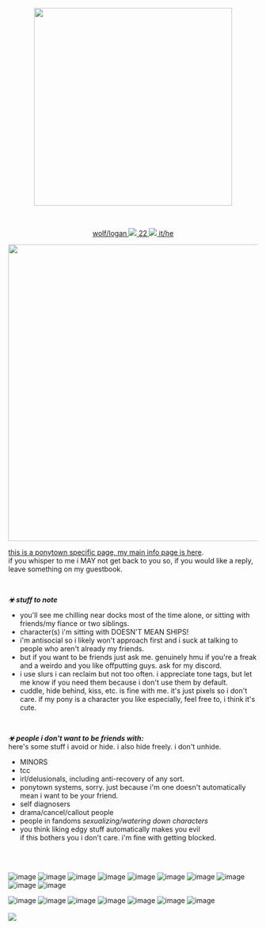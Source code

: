 <p align="center">
<a href="https://twitter.com/francishsie/status/1143944021238145024?s=12" target="_blank">
<img src="https://i.imgur.com/COsCMys.png" width="400">

</p>
<br/>

<p align="center" class="large-text"> 
wolf/logan
<img src="https://gifcity.carrd.co/assets/images/gallery12/099389b6.gif?v=dc8076d6">
22
<img src="https://gifcity.carrd.co/assets/images/gallery12/099389b6.gif?v=dc8076d6">
it/he
<br/>
<p align="center">
<img src="https://i.imgur.com/Dtn76e0.png" width="600">

 
 this is a ponytown specific page, my main info page is [here](https://w0lf.straw.page).
 <br/>
if you whisper to me i MAY not get back to you so, if you would like a reply, leave something on my guestbook.

<br/>

***☣ stuff to note***
<br/>
- you'll see me chilling near docks most of the time alone, or sitting with friends/my fiance or two siblings.
- character(s) i'm sitting with DOESN'T MEAN SHIPS!
- i'm antisocial so i likely won't approach first and i suck at talking to people who aren't already my friends.
- but if you want to be friends just ask me. genuinely hmu if you're a freak and a weirdo and you like offputting guys. ask for my discord.
- i use slurs i can reclaim but not too often. i appreciate tone tags, but let me know if you need them because i don't use them by default.
- cuddle, hide behind, kiss, etc. is fine with me. it's just pixels so i don't care. if my pony is a character you like especially, feel free to, i think it's cute.
<br/>

***☣ people i don't want to be friends with:***
</br> here's some stuff i avoid or hide. i also hide freely. i don't unhide.
- MINORS
- tcc
- irl/delusionals, including anti-recovery of any sort.
- ponytown systems, sorry. just because i'm one doesn't automatically mean i want to be your friend.
- self diagnosers
- drama/cancel/callout people
- people in fandoms
  *sexualizing/watering down characters*
- you think liking edgy stuff automatically makes you evil
<br/> if this bothers you i don't care. i'm fine with getting blocked.
<br/>
<br/>


![image](https://adriansblinkiecollection.neocities.org/a11.gif) ![image](https://adriansblinkiecollection.neocities.org/a31.gif) ![image](https://adriansblinkiecollection.neocities.org/d28.gif) ![image](https://adriansblinkiecollection.neocities.org/d55.gif) ![image](https://adriansblinkiecollection.neocities.org/v26.gif) ![image](https://adriansblinkiecollection.neocities.org/f10.gif) ![image](https://adriansblinkiecollection.neocities.org/k9.gif) ![image](https://adriansblinkiecollection.neocities.org/24.gif) ![image](https://y2k.neocities.org/blinkiez/tumblr_pc38rqsNC61u4h28eo9_250.gif) ![image](https://64.media.tumblr.com/95dada123b36c1ea217aefa70e847b28/tumblr_pgvansSFu11sy5bqd_250.gifv) 

![image](https://adriansblinkiecollection.neocities.org/stamps/d41.gif) ![image](https://adriansblinkiecollection.neocities.org/stamps/e59.png) ![image](https://adriansblinkiecollection.neocities.org/stamps/a22.gif) ![image](https://adriansblinkiecollection.neocities.org/stamps/i9.jpg) ![image](https://adriansblinkiecollection.neocities.org/stamps/f19.png) ![image](https://adriansblinkiecollection.neocities.org/stamps/i11.jpg) ![image](https://adriansblinkiecollection.neocities.org/stamps/d10.png) 
<br>
<br>
![](https://komarev.com/ghpvc/?username=wolfsdayoff&color=yellowgreen&style=for-the-badge) <br/>
